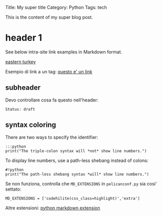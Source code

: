 Title: My super title
Category: Python
Tags: tech

This is the content of my super blog post.

# header 1

See below intra-site link examples in Markdown format.

[eastern turkey]({filename}2014-08-13-eastern-turkey.md)

Esempio di link a un tag: [questo e' un link]({tag}photo)


## subheader

Devo controllare cosa fa questo nell'header:

    Status: draft

## syntax coloring

There are two ways to specify the identifier:

    :::python
    print("The triple-colon syntax will *not* show line numbers.")

To display line numbers, use a path-less shebang instead of colons:

    #!python
    print("The path-less shebang syntax *will* show line numbers.")


Se non funziona, controlla che `MD_EXTENSIONS` in `pelicanconf.py` sia cosi' settato:

    MD_EXTENSIONS = ['codehilite(css_class=highlight)','extra']

 Altre estensioni: [python markdown extension](http://pythonhosted.org/Markdown/extensions/)

